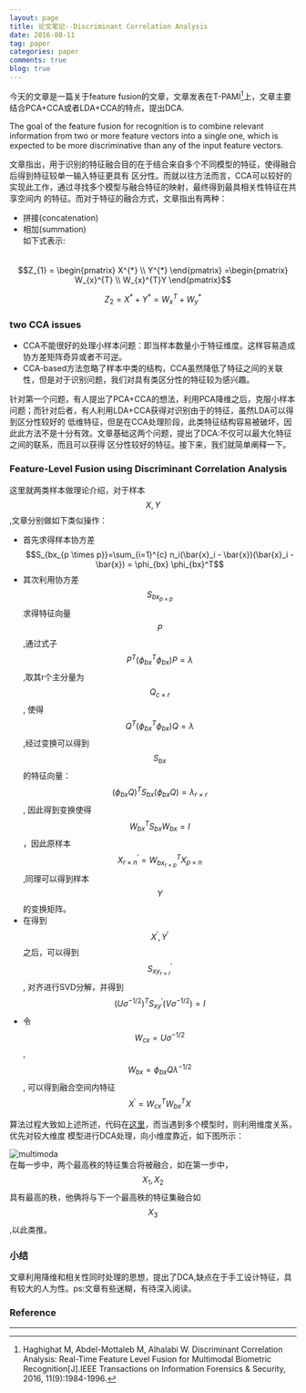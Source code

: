 ```yaml
---
layout: page
title: 论文笔记--Discriminant Correlation Analysis
date: 2016-08-11
tag: paper
categories: paper
comments: true
blog: true
---
```

今天的文章是一篇关于feature fusion的文章，文章发表在T-PAMI[^1]上，文章主要结合PCA+CCA或者LDA+CCA的特点，提出DCA.  

The goal of the feature fusion for recognition is to combine relevant information from two or more feature
vectors into a single one, which is expected to be more discriminative than any of the input feature
vectors.

文章指出，用于识别的特征融合目的在于结合来自多个不同模型的特征，使得融合后得到特征较单一输入特征更具有
区分性。而就以往方法而言，CCA可以较好的实现此工作，通过寻找多个模型与融合特征的映射，最终得到最具相关性特征在共享空间内
的特征。而对于特征的融合方式，文章指出有两种：　　

* 拼接(concatenation)
* 相加(summation)  
如下式表示:  
　

$$Z_{1} = \begin{pmatrix} X^{*} \\ Y^{*} \end{pmatrix} =\begin{pmatrix} W_{x}^{T} \\ W_{x}^{T}Y \end{pmatrix}$$   

$$Z_{2} = X^{*} + Y^{*} = W_{x}^T + W_{y}^{*}$$  

### two CCA issues

* CCA不能很好的处理小样本问题：即当样本数量小于特征维度。这样容易造成协方差矩阵奇异或者不可逆。
* CCA-based方法忽略了样本中类的结构，CCA虽然降低了特征之间的关联性，但是对于识别问题，我们对具有类区分性的特征较为感兴趣。

针对第一个问题，有人提出了PCA+CCA的想法，利用PCA降维之后，克服小样本问题；而针对后者，有人利用LDA+CCA获得对识别由于的特征，虽然LDA可以得到区分性较好的
低维特征，但是在CCA处理阶段，此类特征结构容易被破坏，因此此方法不是十分有效。文章基础这两个问题，提出了DCA:不仅可以最大化特征之间的联系，而且可以获得
区分性较好的特征。接下来，我们就简单阐释一下。

### Feature-Level Fusion using Discriminant Correlation Analysis

这里就两类样本做理论介绍，对于样本$$X, Y$$,文章分别做如下类似操作：  

* 首先求得样本协方差$$S_{bx_{p \times p}}=\sum_{i=1}^{c} n_i(\bar{x}_i - \bar{x})(\bar{x}_i - \bar{x}) = \phi_{bx} \phi_{bx}^T$$
* 其次利用协方差$$S_{bx_{p \times p}}$$求得特征向量$$P$$,通过式子$$P^T(\phi^{T}_{bx}\phi_{bx})P = \lambda$$,取其r个主分量为$$Q_{c \times r}$$,
使得$$Q^T(\phi^{T}_{bx}\phi_{bx})Q = \lambda$$,经过变换可以得到$$S_{bx}$$的特征向量：$$(\phi_{bx}Q)^{T}S_{bx}(\phi_{bx}Q) = \lambda_{r \times r}$$,
因此得到变换使得$$W^{T}_{bx}S_{bx}W_{bx} = I$$，因此原样本$$X_{r\times n}^{'} = W^{T}_{bx_{r \times p}}X_{p \times n}$$,同理可以得到样本$$Y$$的变换矩阵。
* 在得到$$X^{'}, Y^{'}$$之后，可以得到$$S_{xy_{r \times r}}^{'}$$, 对齐进行SVD分解，并得到$$(U\sigma^{-1/2})^TS^{'}_{xy}(V\sigma^{-1/2}) = I$$
* 令$$W_{cx} = U\sigma^{-1/2}$$, $$W_{bx} = \phi_{bx}Q\lambda^{-1/2}$$, 可以得到融合空间内特征$$X^{'} = W_{cx}^{T}W_{bx}^{T}X$$

算法过程大致如上述所述，代码在[这里](https://github.com/saicoco/_practice/tree/master/DCA_Fusion)，而当遇到多个模型时，则利用维度关系，优先对较大维度
模型进行DCA处理，向小维度靠近，如下图所示：　　

![multimoda]({{site.postimg}}/DCA/DCA.jpg)  
在每一步中，两个最高秩的特征集合将被融合，如在第一步中，$$X_1, X_2$$具有最高的秩，他俩将与下一个最高秩的特征集融合如$$X_3$$,以此类推。

### 小结
文章利用降维和相关性同时处理的思想，提出了DCA,缺点在于手工设计特征，具有较大的人为性。ps:文章有些迷糊，有待深入阅读。

### Reference
----
[^1]: Haghighat M, Abdel-Mottaleb M, Alhalabi W. Discriminant Correlation Analysis: Real-Time Feature Level Fusion for Multimodal Biometric Recognition[J].IEEE Transactions on Information Forensics & Security, 2016, 11(9):1984-1996.
